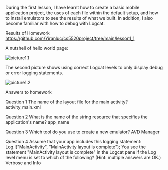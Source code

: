 During the first lesson, I have learnt how to create a basic mobile application project, the uses of each file within the default setup, and how to install emulators to see the results of what we built. In addition, I also become familiar with how to debug with Logcat.

Results of Homework
https://github.com/Yiranluc/cs5520project/tree/main/lesson1_1

A nutshell of hello world page:

<!-- <img src="https://github.com/Yiranluc/cs5520project/blob/gh-pages/_posts/pictures/assignment1.1_1.png"
     style="float: left; margin-right: 10px;" /> -->
![picture1.1](https://github.com/Yiranluc/cs5520project/blob/gh-pages/_posts/pictures/assignment1.1_1.png)

The second picture shows using correct Logcat levels to only display debug or error logging statements.

<!-- <img src="https://github.com/Yiranluc/cs5520project/blob/gh-pages/_posts/pictures/assignment1.1_2.png" -->
<!--      style="float: left; margin-right: 10px;" /> -->
![picture1.2](https://github.com/Yiranluc/cs5520project/blob/gh-pages/_posts/pictures/assignment1.1_2.png)

Answers to homework

Question 1
The name of the layout file for the main activity?
activity_main.xml

Question 2
What is the name of the string resource that specifies the application's name?
app_name

Question 3
Which tool do you use to create a new emulator?
AVD Manager

Question 4
Assume that your app includes this logging statement:
Log.i("MainActivity", "MainActivity layout is complete");
You see the statement "MainActivity layout is complete" in the Logcat pane if the Log level menu is set to which of the following? (Hint: multiple answers are OK.)
Verbose and Info
